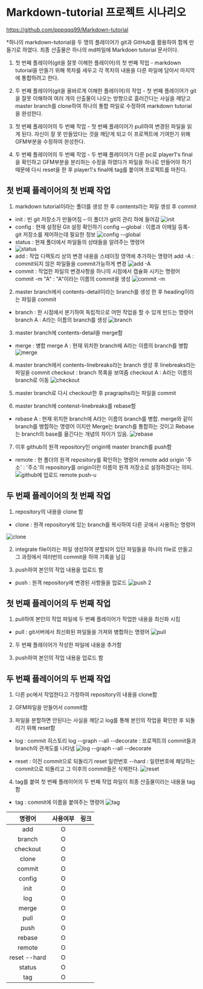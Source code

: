 # Markdown-tutorial 프로젝트 시나리오

https://github.com/pppqqq99/Markdown-tutorial

*하나의 markdown-tutorial을 두 명의 플레이어가 git과 GitHub를 활용하여 함께 만들기로 하였다. 최종 산출물은 하나의 md파일에 Markdoen tutorial 문서이다.


1. 첫 번째 플레이어(git을 잘못 이해한 플레이어)의 첫 번째 작업 - markdown tutorial을 만들기 위해 목차를 세우고 각 목차의 내용을 다른 파일에 담아서 마지막에 통합하려고 한다.

2. 두 번째 플레이어(git을 올바르게 이해한 플레이어)의 작업 - 첫 번째 플레이어가 git을 잘못 이해하여 여러 개의 산출물이 나오는 방향으로 흘러간다는 사실을 깨닫고 master branch를 clone하여 하나의 통합 파일로 수정하여 markdown tutorial을 완성한다.

3. 첫 번째 플레이어의 두 번째 작업 - 첫 번째 플레이어가 pull하여 변경된 파일을 읽게 된다. 자신이 잘 못 만들었다는 것을 깨닫게 되고 이 프로젝트에 기여한기 위해 GFM부분을 수정하여 완성한다.

4. 두 번째 플레이어의 두 번째 작업 - 두 번째 플레이어가 다른 pc로 player1's final을 확인하고 GFM부분을 분리하는 수정을 하였다가 파일을 하나로 만들어야 하기 때문에 다시 reset을 한 후 player1's final에 tag를 붙이며 프로젝트를 마친다.


## 첫 번째 플레이어의 첫 번째 작업  


1. markdown tutorial이라는 폴더를 생성 한 후 contents라는 파일 생성 후 commit
- init : 빈 git 저장소가 만들어짐 – 이 폴더가 git의 관리 하에 들어감
![init](https://user-images.githubusercontent.com/64363668/117330796-0332f080-aed1-11eb-8716-d2abe8cdab42.PNG)
- config : 현재 설정된 Git 설정 확인하기 
config —global : 이름과 이메일 등록- git 저장소를 제어하는데 필요한 정보
![config --global](https://user-images.githubusercontent.com/64363668/117330886-1ba30b00-aed1-11eb-99eb-677b587a1dac.PNG)
- status : 현재 폴더에서 파일들의 상태들을 알려주는 명령어
- ![status](https://user-images.githubusercontent.com/64363668/117331000-43926e80-aed1-11eb-9dc9-ac30a2f98221.PNG)
- add : 작업 디렉토리 상의 변경 내용을 스테이징 영역에 추가하는 명령어
add -A : commit되지 않은 파일들을 commit가능하게 변경
![add -A](https://user-images.githubusercontent.com/64363668/117331055-51e08a80-aed1-11eb-8589-4cbfc70380b3.PNG)
- commit : 작업한 파일의 변경사항을 하나의 시점에서 캡슐화 시키는 명령어
commit -m "A" : "A"이라는 이름의 commit을 생성 
![commit -m](https://user-images.githubusercontent.com/64363668/117331102-5e64e300-aed1-11eb-87fc-f3180a2c9464.PNG)


2. master branch에서 contents-detail이라는 branch를 생성 한 후 heading이라는 파일을 commit
- branch : 한 시점에서 분기하여 독립적으로 어떤 작업을 할 수 있게 만드는 명령어
branch A : A라는 이름의 branch를 생성
![branch](https://user-images.githubusercontent.com/64363668/117331149-6e7cc280-aed1-11eb-8ced-ca3ad57828b9.PNG)

3. master branch에 contents-detail을 merge함
- merge : 병합
merge A : 현재 위치한 branch에 A라는 이름의 branch를 병합
![merge](https://user-images.githubusercontent.com/64363668/117331283-93713580-aed1-11eb-8c58-41a4132bc3a0.PNG)

4. master branch에서 contents-linebreaks라는 branch 생성 후 linebreaks라는 파일을 commit
checkout : branch 목록을 보여줌
checkout A : A라는 이름의 branch로 이동
![checkout](https://user-images.githubusercontent.com/64363668/117331224-82c0bf80-aed1-11eb-858f-5184bc578b91.PNG)


5. master branch로 다시 checkout한 후 pragraphs라는 파일을 commit

6. master branch에 contenst-linebreaks를 rebase함
- rebase A : 현재 위치한 branch에 A라는 이름의 branch를 병합. merge와 같이 branch를 병합하는 명령어 이지만 Merge는 branch를 통합하는 것이고 Rebase는 branch의 base를 옮긴다는 개념의 차이가 있음.
![rebase](https://user-images.githubusercontent.com/64363668/117331326-9e2bca80-aed1-11eb-8f49-5a4eceb31200.PNG)

7. 이후 github의 원격 repository인 origin에 master branch를 push함
- remote : 현 폴더의 원격 repository를 확인하는 명령어
remote add origin '주소' : '주소'의 repository를 origin이란 이름의 원격 저장소로 설정하겠다는 의미. 
![github에 업로드 remote push-u](https://user-images.githubusercontent.com/64363668/117331414-b1d73100-aed1-11eb-9ef3-8fad67e04192.PNG)



## 두 번째 플레이어의 첫 번째 작업  

1. repository의 내용을 clone 함
- clone : 원격 repository에 있는 branch를 복사하여 다른 곳에서 사용하는 명령어

![clone](https://user-images.githubusercontent.com/64363668/117331557-d59a7700-aed1-11eb-893b-814683656a30.PNG)

2. integrate file이라는 파일 생성하여 분할되어 있던 파일들을 하나의 file로 만들고 그 과정에서 여러번의 commit을 하여 기록을 남김

3. push하여 본인의 작업 내용을 업로드 함 
- push : 원격 repository에 변경된 사항들을 업로드
![push 2](https://user-images.githubusercontent.com/64363668/117331619-e814b080-aed1-11eb-91ef-c0cc7808d052.PNG)



## 첫 번째 플레이어의 두 번째 작업

1. pull하여 본인의 작업 파일에 두 번째 플레이어가 작업한 내용을 최신화 시킴
- pull : git서버에서 최신화된 파일들을 가져와 병합하는 명령어
![pull](https://user-images.githubusercontent.com/64363668/117331675-f662cc80-aed1-11eb-8f56-5614c61c6f24.PNG)

2. 두 번째 플레이어가 작성한 파일에 내용을 추가함

3. push하여 본인의 작업 내용을 업로드 함



## 두 번째 플레이어의 두 번째 작업

1. 다른 pc에서 작업한다고 가정하여 repository의 내용을 clone함

2. GFM파일을 만들어서 commit함

3. 파일을 분할하면 안된다는 사실을 깨닫고 log를 통해 본인의 작업을 확인한 후 되돌리기 위해 reset함
- log : commit 히스토리 
log --graph --all --decorate : 프로젝트의 commit들과 branch의 관계도를 나타냄
 ![log --graph --all --decorate](https://user-images.githubusercontent.com/64363668/117331879-24e0a780-aed2-11eb-82d4-31590e042dcb.PNG)

- reset : 이전 commit으로 되돌리기
reset 일련번호 --hard : 일련번호에 해당하는 commit으로 되돌리고 그 이후의 commit들은 삭제한다.
![reset](https://user-images.githubusercontent.com/64363668/117331820-15615e80-aed2-11eb-9f19-5959e0cbf6aa.PNG)

4. tag를 붙여 첫 번째 플레이어의 두 번째 작업 파일이 최종 산출물이라는 내용을 tag함
- tag : commit에 이름을 붙여주는 명령어
![tag](https://user-images.githubusercontent.com/64363668/117331861-1e523000-aed2-11eb-9ed1-f8cd5ed72980.PNG)

|    명령어    |    사용여부    |              링크             |
| :---------: | :----------:   | :---------------------------: |
|  add        | O | |
|  branch | O | |
|checkout| O | |
|clone| O | |
|commit| O | |
|config| O | |
|init | O | |
|log| O | |
|merge| O | |
|pull| O| |
|push| O| |
|rebase| O | |
|remote|O| |
|reset --hard|O| |
|status| O | |
|tag| O | |
